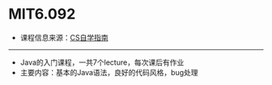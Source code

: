 # MIT6.092
- 课程信息来源：[CS自学指南](https://csdiy.wiki/%E7%BC%96%E7%A8%8B%E5%85%A5%E9%97%A8/Java/MIT%206.092/)
---
- Java的入门课程，一共7个lecture，每次课后有作业
- 主要内容：基本的Java语法，良好的代码风格，bug处理
